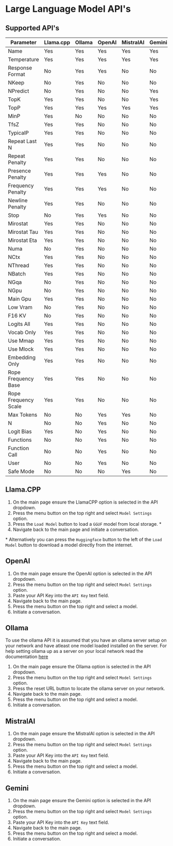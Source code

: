 # Large Language Model API's

## Supported API's

|        Parameter        | Llama.cpp | Ollama | OpenAI | MistralAI | Gemini |
| ----------------------- | --------- | ------ | ------ | --------- | ------ |
| Name                    | Yes       | Yes    | Yes    | Yes       | Yes    |
| Temperature             | Yes       | Yes    | Yes    | Yes       | Yes    |
| Response Format         | No        | Yes    | Yes    | No        | No     |
| NKeep                   | No        | Yes    | No     | No        | No     |
| NPredict                | No        | Yes    | No     | No        | Yes    |
| TopK                    | Yes       | Yes    | No     | No        | Yes    |
| TopP                    | Yes       | Yes    | Yes    | Yes       | Yes    |
| MinP                    | Yes       | No     | No     | No        | No     |
| TfsZ                    | Yes       | Yes    | No     | No        | No     |
| TypicalP                | Yes       | Yes    | No     | No        | No     |
| Repeat Last N           | Yes       | Yes    | No     | No        | No     |
| Repeat Penalty          | Yes       | Yes    | No     | No        | No     |
| Presence Penalty        | Yes       | Yes    | Yes    | No        | No     |
| Frequency Penalty       | Yes       | Yes    | Yes    | No        | No     |
| Newline Penalty         | Yes       | Yes    | No     | No        | No     |
| Stop                    | No        | Yes    | Yes    | No        | No     |
| Mirostat                | Yes       | Yes    | No     | No        | No     |
| Mirostat Tau            | Yes       | Yes    | No     | No        | No     |
| Mirostat Eta            | Yes       | Yes    | No     | No        | No     |
| Numa                    | No        | Yes    | No     | No        | No     |
| NCtx                    | Yes       | Yes    | No     | No        | No     |
| NThread                 | Yes       | Yes    | No     | No        | No     |
| NBatch                  | Yes       | Yes    | No     | No        | No     |
| NGqa                    | No        | Yes    | No     | No        | No     |
| NGpu                    | No        | Yes    | No     | No        | No     |
| Main Gpu                | Yes       | Yes    | No     | No        | No     |
| Low Vram                | No        | Yes    | No     | No        | No     |
| F16 KV                  | No        | Yes    | No     | No        | No     |
| Logits All              | Yes       | Yes    | No     | No        | No     |
| Vocab Only              | Yes       | Yes    | No     | No        | No     |
| Use Mmap                | Yes       | Yes    | No     | No        | No     |
| Use Mlock               | Yes       | Yes    | No     | No        | No     |
| Embedding Only          | Yes       | Yes    | No     | No        | No     |
| Rope Frequency Base     | Yes       | Yes    | No     | No        | No     |
| Rope Frequency Scale    | Yes       | Yes    | No     | No        | No     |
| Max Tokens              | No        | No     | Yes    | Yes       | No     |
| N                       | No        | No     | Yes    | No        | No     |
| Logit Bias              | Yes       | No     | Yes    | No        | No     |
| Functions               | No        | No     | Yes    | No        | No     |
| Function Call           | No        | No     | Yes    | No        | No     |
| User                    | No        | No     | Yes    | No        | No     |
| Safe Mode               | No        | No     | No     | Yes       | No     |

## Llama.CPP

1. On the main page ensure the LlamaCPP option is selected in the API dropdown.
2. Press the menu button on the top right and select `Model Settings` option.
3. Press the `Load Model` button to load a `GGUF` model from local storage. *
4. Navigate back to the main page and initiate a conversation. 

\* Alternatively you can press the `Huggingface` button to the left of the `Load Model` button to download a model directly from the internet.

## OpenAI

1. On the main page ensure the OpenAI option is selected in the API dropdown.
2. Press the menu button on the top right and select `Model Settings` option.
3. Paste your API Key into the `API Key` text field.
4. Navigate back to the main page.
5. Press the menu button on the top right and select a model.
6. Initiate a conversation.

## Ollama

To use the ollama API it is assumed that you have an ollama server setup on your network and have atleast one model loaded installed on the server.
For help setting ollama up as a server on your local network read the documentation [here](https://github.com/ollama/ollama/blob/main/docs/faq.md)

1. On the main page ensure the Ollama option is selected in the API dropdown.
2. Press the menu button on the top right and select `Model Settings` option.
3. Press the reset URL button to locate the ollama server on your network.
4. Navigate back to the main page.
5. Press the menu button on the top right and select a model.
6. Initiate a conversation.

## MistralAI

1. On the main page ensure the MistralAI option is selected in the API dropdown.
2. Press the menu button on the top right and select `Model Settings` option.
3. Paste your API Key into the `API Key` text field.
4. Navigate back to the main page.
5. Press the menu button on the top right and select a model.
6. Initiate a conversation.

## Gemini

1. On the main page ensure the Gemini option is selected in the API dropdown.
2. Press the menu button on the top right and select `Model Settings` option.
3. Paste your API Key into the `API Key` text field.
4. Navigate back to the main page.
5. Press the menu button on the top right and select a model.
6. Initiate a conversation.
